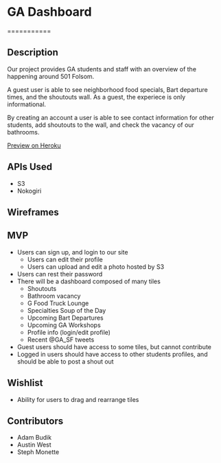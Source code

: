 # GA Dashboard

===========

## Description
Our project provides GA students and staff with an overview of the happening around 501 Folsom. 

A guest user is able to see neighborhood food specials, Bart departure times, and the shoutouts wall. As a guest, the experiece is only informational.

By creating an account a user is able to see contact information for other students, add shoutouts to the wall, and check the vacancy of our bathrooms. 

[Preview on Heroku](http://ga-dashboard.herokuapp.com/)

## APIs Used
- S3
- Nokogiri

## Wireframes
## MVP
- Users can sign up, and login to our site
 	* Users can edit their profile
	* Users can upload and edit a photo hosted by S3
- Users can rest their password
- There will be a dashboard composed of many tiles
	* Shoutouts
	* Bathroom vacancy
	* G Food Truck Lounge
	* Specialties Soup of the Day
	* Upcoming Bart Departures
	* Upcoming GA Workshops
	* Profile info (login/edit profile)
	* Recent @GA_SF tweets
- Guest users should have access to some tiles, but cannot contribute
- Logged in users should have access to other students profiles, and should be able to post a shout out 


## Wishlist
- Ability for users to drag and rearrange tiles
## Contributors
- Adam Budik
- Austin West
- Steph Monette


